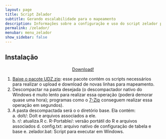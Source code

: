 ```yaml
---
layout: page
title: Script Zelador
subtitle: Gerando escalabilidade para o mapeamento
description: Informações sobre a configuração e uso do script zelador para mapeamento do SIGTAP para OMOP
permalink: /zelador/
menubar: menu_zelador
show_sidebar: false
---
```


## Instalação

<p style="text-align:center">
	<a class="button is-success is-large is-fullwidth is-rounded" href="https://www.dropbox.com/s/xsi74obwjl52gpz/zelador_0913.zip?dl=0" role="button">Download!</a>
</p>


1. [Baixe o pacote UDZ.zip][1]: esse pacote contém os scripts necessários para realizar o upload e download de novas linhas para mapeamento.
2. Descompactar na pasta desejada (o descompactador nativo do Windows é muito lento para realizar essa operação (poderá demorar quase uma hora); programas como o [7-Zip][2] conseguem realizar essa operação em segundos).
3. A pasta descompactada será o o diretório base. Ela contém:   
	a. dolt/: Dolt e arquivos associados a ele.  
	b. r/: atualiza.R
  c. R-Portable/: versão portátil do R e arquivos associados
  d. config.txt: arquivo nativo de configuração de tabela e base
	e. zelador.bat: Script para executar em Windows.  

[1]:https://www.dropbox.com/s/xsi74obwjl52gpz/zelador_0913.zip?dl=0
[2]:https://www.7-zip.org/download.html
